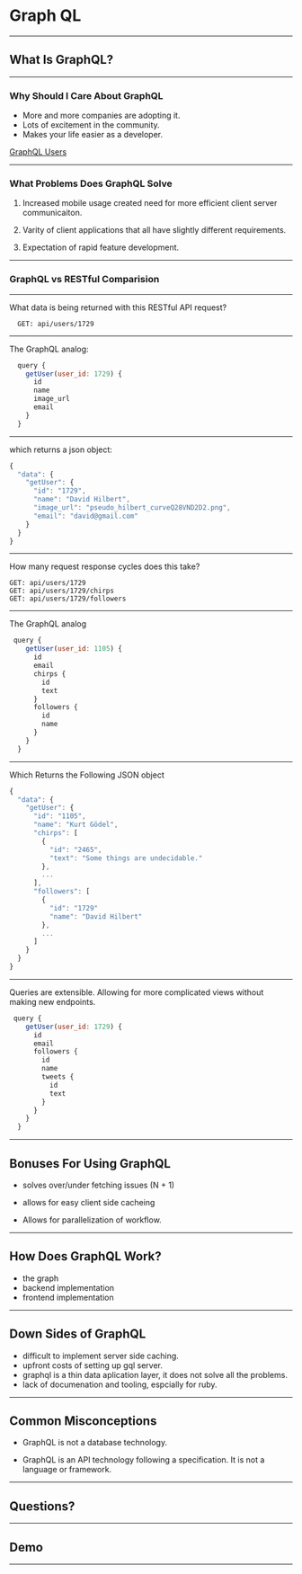 # Graph QL

---

## What Is GraphQL?

---

### Why Should I Care About GraphQL

- More and more companies are adopting it.
- Lots of excitement in the community.
- Makes your life easier as a developer.

[GraphQL Users](http://graphql.org/users/)

---

### What Problems Does GraphQL Solve

1. Increased mobile usage created need for more efficient client server communicaiton.

2. Varity of client applications that all have slightly different requirements.

3. Expectation of rapid feature development.

---

### GraphQL vs RESTful Comparision

---

What data is being returned with this RESTful API request?

```
  GET: api/users/1729
```

---

The GraphQL analog:

```javascript
  query {
    getUser(user_id: 1729) {
      id
      name
      image_url
      email
    }
  }
```

---

which returns a json object:

```javascript
{
  "data": {
    "getUser": {
      "id": "1729",
      "name": "David Hilbert",
      "image_url": "pseudo_hilbert_curveQ28VND2D2.png",
      "email": "david@gmail.com"
    }
  }
}
```

---

How many request response cycles does this take?

```
GET: api/users/1729
GET: api/users/1729/chirps
GET: api/users/1729/followers
```

---

The GraphQL analog

```javascript
 query {
    getUser(user_id: 1105) {
      id
      email
      chirps {
        id
        text
      }
      followers {
        id
        name
      }
    }
  }
```

---

Which Returns the Following JSON object

```javascript
{
  "data": {
    "getUser": {
      "id": "1105",
      "name": "Kurt Gödel",
      "chirps": [
        {
          "id": "2465",
          "text": "Some things are undecidable."
        },
        ...
      ],
      "followers": [
        {
          "id": "1729"
          "name": "David Hilbert"
        },
        ...
      ]
    }
  }
}
```

---

Queries are extensible.
Allowing for more complicated views without making new endpoints.

```javascript
 query {
    getUser(user_id: 1729) {
      id
      email
      followers {
        id
        name
        tweets {
          id
          text
        }
      }
    }
  }
```

---

## Bonuses For Using GraphQL

- solves over/under fetching issues (N + 1)

- allows for easy client side cacheing

- Allows for parallelization of workflow.

---

## How Does GraphQL Work?

- the graph
- backend implementation
- frontend implementation

---

## Down Sides of GraphQL

- difficult to implement server side caching.
- upfront costs of setting up gql server.
- graphql is a thin data aplication layer, it does not solve all the problems.
- lack of documenation and tooling, espcially for ruby.

---


## Common Misconceptions

- GraphQL is not a database technology.

- GraphQL is an API technology following a specification.  It is not a language or framework.

---

## Questions?

---

## Demo

---
